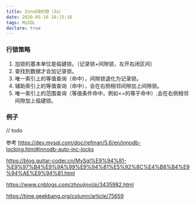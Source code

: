 ```yaml
---
title: InnoDB的锁（3x）
date: 2020-05-16 16:15:16
tags: MySQL
declare: true
---
```

### 行锁策略
1. 加锁的基本单位是临键锁。（记录锁+间隙锁，左开右闭区间）
2. 查找到数据才会加记录锁。
3. 唯一索引上的等值查询（命中），间隙锁退化为记录锁。
4. 辅助索引上的等值查询（命中），会在右侧相邻间隙加上间隙锁。
5. 唯一索引上的范围查询（等值条件命中，例如<=的等于命中）,会在右侧相邻间隙加上临键锁。

### 例子
// todo


参考
https://dev.mysql.com/doc/refman/5.6/en/innodb-locking.html#innodb-auto-inc-locks

https://blog.guitar-coder.cn/MySql%E9%94%81-%E9%97%B4%E9%9A%99%E9%94%81%E5%92%8C%E4%B8%B4%E9%94%AE%E9%94%81.html

https://www.cnblogs.com/zhoujinyi/p/3435982.html

https://time.geekbang.org/column/article/75659

